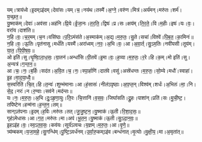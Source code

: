 

  
यम्।त्राय॑ध्वे।इ॒दम्ऽइ॑दम्।देवा॑सः।यम्।च॒।नय॑थ।तस्मै॑।अ॒ग्ने॒।वरु॑ण।मित्र॑।अर्य॑मन्।मरु॑तः।शर्म॑।य॒च्छ॒त॒॥  
यु॒ष्माक॑म्।देवाः॑।अव॑सा।अह॑नि।प्रि॒ये।ई॒जा॒नः।त॒र॒ति॒।द्विषः॑।प्र।सः।क्षय॑म्।ति॒र॒ते॒।वि।म॒हीः।इषः॑।यः।वः॒।वरा॑य।दाश॑ति॥  
न॒हि।वः॒।च॒र॒मम्।च॒न।वसि॑ष्ठः।प॒रि॒ऽमंस॑ते।अ॒स्माक॑म्।अ॒द्य।म॒रु॒तः॒।सु॒ते।सचा॑।विश्वे॑।पि॒ब॒त॒।का॒मिनः॑॥  
न॒हि।वः॒।ऊ॒तिः।पृत॑नासु।मर्ध॑ति।यस्मै॑।अरा॑ध्वम्।न॒रः॒।अ॒भि।वः॒।आ।अ॒वा॒र्त्।सु॒ऽम॒तिः।नवी॑यसी।तूय॑म्।या॒त॒।पि॒पी॒ष॒वः॒॥  
ओ इति॑।सु।घृ॒ष्वि॒ऽरा॒ध॒सः॒।या॒तन॑।अन्धां॑सि।पी॒तये॑।इ॒मा।वः॒।ह॒व्या।म॒रु॒तः॒।र॒रे।हि।क॒म्।मो इति॑।सु।अ॒न्यत्र॑।ग॒न्त॒न॒॥  
आ।चः॒।नः॒।ब॒र्हिः।सद॑त।अ॒वि॒त।च॒।नः॒।स्पा॒र्हाणि॑।दात॑वे।वसु॑।अस्रे॑धन्तः।म॒रु॒तः॒।सो॒म्ये।मधौ॑।स्वाहा॑।इ॒ह।मा॒द॒या॒ध्वै॒॥  
स॒स्वरिति॑।चि॒त्।हि।त॒न्वः॑।शुम्भ॑मानाः।आ।हं॒सासः॑।नील॑ऽपृष्ठाः।अ॒प॒प्त॒न्।विश्व॑म्।शर्धः॑।अ॒भितः॑।मा॒।नि।से॒द॒।नरः॑।न।र॒ण्वाः।सव॑ने।मद॑न्तः॥  
यः।नः॒।म॒रु॒तः॒।अ॒भि।दुः॒ऽहृ॒णा॒युः।ति॒रः।चि॒त्तानि॑।व॒स॒वः॒।जिघां॑सति।द्रु॒हः।पाशा॑न्।प्रति॑।सः।मु॒ची॒ष्ट॒।तपि॑ष्टेन।हन्म॑ना।ह॒न्त॒न॒।तम्॥  
सान्ऽत॑पनाः।इ॒दम्।ह॒विः।मरु॑तः।तत्।जु॒जु॒ष्ट॒न॒।यु॒ष्माक॑।ऊ॒ती।रि॒शा॒द॒सः॒॥  
गृह॑ऽमेधासः।आ।ग॒त॒।मरु॑तः।मा।अप॑।भू॒त॒न॒।यु॒ष्माक॑।ऊ॒ती।सु॒ऽदा॒न॒वः॒॥  
इ॒हऽइ॑ह।वः॒।स्व॒ऽत॒व॒सः॒।कव॑यः।सूर्य॑ऽत्वचः।य॒ज्ञम्।म॒रु॒तः॒।आ।वृ॒णे॒॥  
त्र्य॑म्बकम्।य॒जा॒म॒हे॒।सु॒गन्धि॑म्।पु॒ष्टि॒ऽवर्ध॑नम्।उ॒र्वा॒रु॒कम्ऽइ॑व।बन्ध॑नात्।मृ॒त्योः।मु॒क्षी॒य॒।मा।अ॒मृता॑त्॥  
